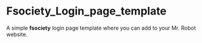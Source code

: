 # Fsociety_Login_page_template

A simple <b>fsociety</b> login page template where you can add to your Mr. Robot website.

